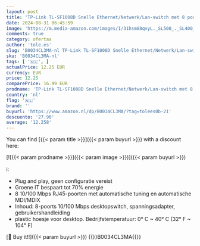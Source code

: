 ```yaml
---
layout: post
title: 'TP-Link TL-SF1008D Snelle Ethernet/Netwerk/Lan-switch met 8 poorten  10/100 Mbps  automatische snelheid en duplexaanpassing  Plug and Play  Auto MDI/MDIX  Zonder ventilator  Wit'
date: 2024-08-31 06:45:59
image: 'https://m.media-amazon.com/images/I/31hsm88qvyL._SL500_._SL400_.jpg'
comments: true
category: ofertas
author: 'tole.es'
slug: 'B0034CL3MA-nl TP-Link TL-SF1008D Snelle Ethernet/Netwerk/Lan-switch met...'
sku: 'B0034CL3MA-nl'
tags: [ '🇳🇱', ]
actualPrice: 12.25 EUR
currency: EUR
price: 12.25
comparePrice: 16.99 EUR
prodname: 'TP-Link TL-SF1008D Snelle Ethernet/Netwerk/Lan-switch met 8 poorten  10/100 Mbps  automatische snelheid en duplexaanpassing  Plug and Play  Auto MDI/MDIX  Zonder ventilator  Wit'
country: 'nl'
flag: '🇳🇱'
brand: ''
buyurl: 'https://www.amazon.nl/dp/B0034CL3MA/?tag=tolees0b-21'
descuento: '27.90'
average: '12.258'
---
```


You can find [{{< param title >}}]({{< param buyurl >}}) with a discount here:

[![{{< param prodname >}}]({{< param image >}})]({{< param buyurl >}})

ℹ️:

- Plug and play, geen configuratie vereist
- Groene IT bespaart tot 70% energie
- 8 10/100 Mbps RJ45-poorten met automatische tuning en automatische MDI/MDIX
- Inhoud: 8-poorts 10/100 Mbps desktopswitch, spanningsadapter, gebruikershandleiding
- plastic hoesje voor desktop. Bedrijfstemperatuur: 0° C ~ 40° C (32° F ~ 104° F)

[🛒 Buy it!!]({{< param buyurl >}})
{{<world>}}B0034CL3MA{{</world>}}
